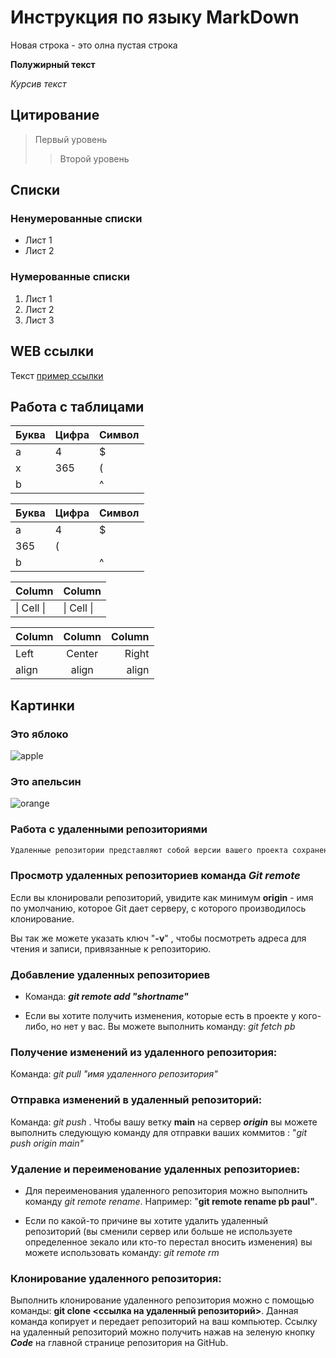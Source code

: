 # Инструкция по языку MarkDown

Новая строка - это олна пустая строка

**Полужирный текст**

*Курсив текст*

## Цитирование
> Первый уровень
>> Второй уровень

## Списки
### Ненумерованные списки
* Лист 1
* Лист 2
### Нумерованные списки
1. Лист 1
2. Лист 2
3. Лист 3

## WEB ссылки
Текст [пример ссылки](http.example.com "Всплывающая подсказка")

## Работа с таблицами

Буква | Цифра | Символ
------ | ------|----------
a      | 4     | $
x      | 365    | (
b      |       | ^  

Буква|Цифра|Символ
---|---|---
a|4|$
 |365|(
b| |^  

Column | Column
------ | ------
\| Cell \|| \| Cell \|  


Column | Column | Column
:----- | :----: | -----:
Left   | Center | Right
align  | align  | align

## Картинки

### Это яблоко

![apple](apple.jpg)

### Это апельсин

![orange](orange.png)

### Работа с удаленными репозиториями
```sh
Удаленные репозитории представляют собой версии вашего проекта сохраненные в интернете или еще где то в сети.
```
### Просмотр удаленных репозиториев команда ***Git remote***

Если вы клонировали репозиторий, увидите как минимум **origin** - имя по умолчанию, которое Git дает серверу, с которого производилось клонирование. 

Вы так же можете указать ключ "**-v**" , чтобы посмотреть адреса для чтения и записи, привязанные к репозиторию.

### Добавление удаленных репозиториев 

- Команда: ***git remote add "shortname"***

- Если вы хотите получить изменения, которые есть в проекте у кого-либо, но нет у вас. Вы можете выполнить команду:  *git fetch pb*

### Получение изменений из удаленного репозитория:

Команда: *git pull "имя удаленного репозитория"*

### Отправка изменений в удаленный репозиторий:

Команда: *git push* . Чтобы вашу ветку **main** на сервер ***origin*** вы можете выполнить следующую команду для отправки ваших коммитов : "*git push origin main"*

### Удаление и переименование удаленных репозиториев:

- Для переименования удаленного репозитория можно выполнить команду *git remote rename*. Например: "**git remote rename pb paul"**.

- Если по какой-то причине вы хотите удалить удаленный репозиторий (вы сменили сервер или больше не используете определенное зекало или кто-то перестал вносить изменения) вы можете использовать команду: *git remote rm*

### Клонирование удаленного репозитория:

Выполнить клонирование удаленного репозитория можно с помощью команды: **git clone <ссылка на удаленный репозиторий>**. Данная команда копирует и передает репозиторий на ваш компьютер. Ссылку на удаленный репозиторий можно получить нажав на зеленую кнопку ***Code*** на главной странице репозитория на GitHub.







